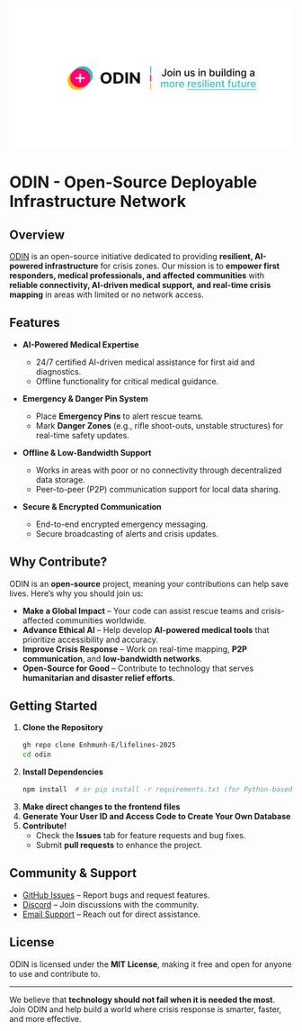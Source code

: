 <p align="center">
<img src="img/ODIN.png">
</p>

# ODIN - Open-Source Deployable Infrastructure Network

## Overview

[ODIN](https://lifelines-odin.vercel.app/) is an open-source initiative dedicated to providing **resilient, AI-powered infrastructure** for crisis zones. Our mission is to **empower first responders, medical professionals, and affected communities** with **reliable connectivity, AI-driven medical support, and real-time crisis mapping** in areas with limited or no network access.

## Features

- **AI-Powered Medical Expertise**  
  - 24/7 certified AI-driven medical assistance for first aid and diagnostics.
  - Offline functionality for critical medical guidance.
  
- **Emergency & Danger Pin System**  
  - Place **Emergency Pins** to alert rescue teams.
  - Mark **Danger Zones** (e.g., rifle shoot-outs, unstable structures) for real-time safety updates.
  
- **Offline & Low-Bandwidth Support**  
  - Works in areas with poor or no connectivity through decentralized data storage.
  - Peer-to-peer (P2P) communication support for local data sharing.
  
- **Secure & Encrypted Communication**  
  - End-to-end encrypted emergency messaging.
  - Secure broadcasting of alerts and crisis updates.
  
## Why Contribute?

ODIN is an **open-source** project, meaning your contributions can help save lives. Here’s why you should join us:

- **Make a Global Impact** – Your code can assist rescue teams and crisis-affected communities worldwide.
- **Advance Ethical AI** – Help develop **AI-powered medical tools** that prioritize accessibility and accuracy.
- **Improve Crisis Response** – Work on real-time mapping, **P2P communication**, and **low-bandwidth networks**.
- **Open-Source for Good** – Contribute to technology that serves **humanitarian and disaster relief efforts**.

## Getting Started

1. **Clone the Repository**  
   ```sh
   gh repo clone Enhmunh-E/lifelines-2025 
   cd odin
   ```
2. **Install Dependencies**  
   ```sh
   npm install  # or pip install -r requirements.txt (for Python-based components)
   ```
3. **Make direct changes to the frontend files**
4. **Generate Your User ID and Access Code to Create Your Own Database**
5. **Contribute!**  
   - Check the **Issues** tab for feature requests and bug fixes.
   - Submit **pull requests** to enhance the project.

## Community & Support

- [GitHub Issues](https://github.com/your-repo/odin/issues) – Report bugs and request features.
- [Discord](https://discord.gg/your-invite) – Join discussions with the community.
- [Email Support](mailto:support@odinproject.org) – Reach out for direct assistance.

## License

ODIN is licensed under the **MIT License**, making it free and open for anyone to use and contribute to.

---

We believe that **technology should not fail when it is needed the most**. Join ODIN and help build a world where crisis response is smarter, faster, and more effective.
